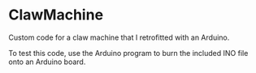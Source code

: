 # ClawMachine
Custom code for a claw machine that I retrofitted with an Arduino.

To test this code, use the Arduino program to burn the included INO file onto an Arduino board.
